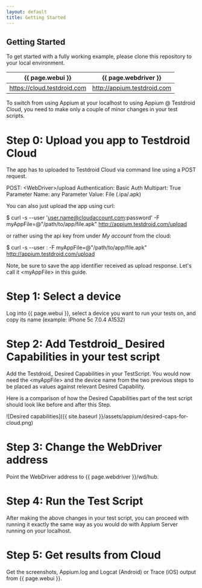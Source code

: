```yaml
---
layout: default
title: Getting Started
---
```



## Getting Started

To get started with a fully working example, please clone this repository to your local environment.


| {{ page.webui }}	 | {{ page.webdriver }} |
|-----------------|---------------|
| https://cloud.testdroid.com | http://appium.testdroid.com |


To switch from using Appium at your localhost to using Appium @
Testdroid Cloud, you need to make only a couple of minor changes in
your test scripts.

# Step 0: Upload you app to Testdroid Cloud

The app has to uploaded to Testdroid Cloud via command line using a
POST request.

POST: \<WebDriver\>/upload
Authentication: Basic Auth
Multipart: True
Parameter Name: any
Parameter Value: File (.ipa/.apk)

You can also just upload the app using curl:

$ curl -s --user 'user.name@cloudaccount.com:password' -F myAppFile=@"/path/to/app/file.apk" http://appium.testdroid.com/upload

or rather using the api key from under *My account* from the cloud:

$ curl -s --user <api key>: -F myAppFile=@"/path/to/app/file.apk" http://appium.testdroid.com/upload

Note, be sure to save the app identifier received as upload
response. Let's call it \<myAppFile\> in this guide.

# Step 1: Select a device

Log into {{ page.webui }}, select a device you want to run your tests
on, and copy its name (example: iPhone 5c 7.0.4 A1532)

# Step 2: Add Testdroid_ Desired Capabilities in your test script

Add the Testdroid_ Desired Capabilities in your TestScript. You would
now need the \<myAppFile\> and the device name from the two previous
steps to be placed as values against relevant Desired Capability.

Here is a comparison of how the Desired Capabilities part of the
test script should look like before and after this Step.

![Desired capabilities]({{ site.baseurl }}/assets/appium/desired-caps-for-cloud.png)

# Step 3: Change the WebDriver address

Point the WebDriver address to {{ page.webdriver }}/wd/hub.


# Step 4: Run the Test Script

After making the above changes in your test script, you can proceed
with running it exactly the same way as you would do with Appium
Server running on your localhost.

# Step 5: Get results from Cloud

Get the screenshots, Appium.log and Logcat (Android) or Trace (iOS)
output from {{ page.webui }}.

